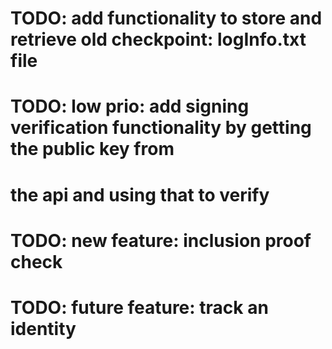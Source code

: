 # TODO: add functionality to store and retrieve old checkpoint: logInfo.txt file
# TODO: low prio: add signing verification functionality by getting the public key from
# the api and using that to verify
# TODO: new feature: inclusion proof check
# TODO: future feature: track an identity


